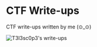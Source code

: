 # CTF Write-ups
CTF write-ups written by me (⊙_⊙)

![T3l3sc0p3's write-ups](https://i.imgur.com/6eyP4aY.gif)
